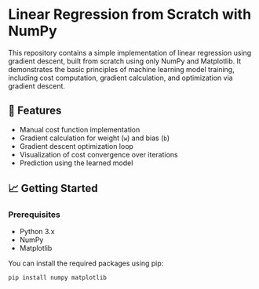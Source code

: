 # Linear Regression from Scratch with NumPy

This repository contains a simple implementation of linear regression using gradient descent, built from scratch using only NumPy and Matplotlib. It demonstrates the basic principles of machine learning model training, including cost computation, gradient calculation, and optimization via gradient descent.

## 📌 Features

- Manual cost function implementation
- Gradient calculation for weight (`w`) and bias (`b`)
- Gradient descent optimization loop
- Visualization of cost convergence over iterations
- Prediction using the learned model

## 📈 Getting Started

### Prerequisites

- Python 3.x
- NumPy
- Matplotlib

You can install the required packages using pip:

```bash
pip install numpy matplotlib
